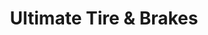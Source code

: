 ---
title: "Ultimate Tire & Brakes"
url: /baton-rouge/ultimate-tire-and-brakes/
shop: car repair
---